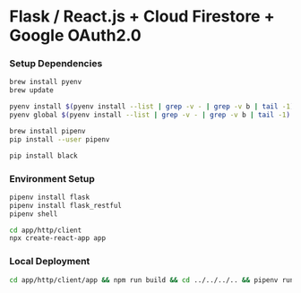 # Flask / React.js + Cloud Firestore + Google OAuth2.0

### Setup Dependencies
```bash
brew install pyenv
brew update

pyenv install $(pyenv install --list | grep -v - | grep -v b | tail -1)
pyenv global $(pyenv install --list | grep -v - | grep -v b | tail -1)

brew install pipenv
pip install --user pipenv

pip install black
```

### Environment Setup
```bash
pipenv install flask
pipenv install flask_restful
pipenv shell

cd app/http/client
npx create-react-app app
```

### Local Deployment
```bash
cd app/http/client/app && npm run build && cd ../../../.. && pipenv run flask run
```

 
